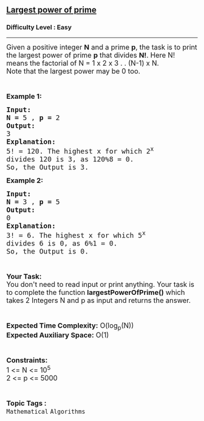 <h2><a href="https://www.geeksforgeeks.org/problems/largest-power-of-prime4416/1?page=7&category=Mathematical&difficulty=Easy&sortBy=submissions">Largest power of prime</a></h2><h3>Difficulty Level : Easy</h3><hr><div class="problems_problem_content__Xm_eO"><p><span style="font-size:18px">Given a positive integer <strong>N</strong> and a prime <strong>p</strong>, the task is to&nbsp;print the largest power of prime <strong>p</strong> that divides <strong>N!</strong>. Here N! means the factorial of N = 1 x 2 x 3 . . (N-1) x N.<br>
Note that the largest power may be 0 too.</span></p>

<p>&nbsp;</p>

<p><span style="font-size:18px"><strong>Example 1:</strong></span></p>

<pre><span style="font-size:18px"><strong>Input:</strong></span>
<span style="font-size:18px"><strong>N = </strong>5 , <strong>p = </strong>2</span>
<span style="font-size:18px"><strong>Output:</strong></span>
<span style="font-size:18px">3</span>
<span style="font-size:18px"><strong>Explanation:</strong></span>
<span style="font-size:18px">5! = 120. The highest x for which 2<sup>x</sup>
divides 120 is 3, as 120%8 = 0.
So, the Output is 3.</span></pre>

<p><span style="font-size:18px"><strong>Example 2:</strong></span></p>

<pre><span style="font-size:18px"><strong>Input:</strong></span>
<span style="font-size:18px"><strong>N = </strong>3 , <strong>p = </strong>5</span>
<span style="font-size:18px"><strong>Output:</strong></span>
<span style="font-size:18px">0</span>
<span style="font-size:18px"><strong>Explanation:</strong></span>
<span style="font-size:18px">3! = 6. The highest x for which 5<sup>x</sup>
divides 6 is 0, as 6%1 = 0.
So, the Output is 0.</span></pre>

<p>&nbsp;</p>

<p><span style="font-size:18px"><strong>Your Task:</strong><br>
You don't need to read input or print anything. Your task is to complete the function <strong>largestPowerOfPrime()</strong> which takes 2 Integers N and p as input and returns the answer.</span></p>

<p>&nbsp;</p>

<p><span style="font-size:18px"><strong>Expected Time Complexity:</strong> O(log<sub>p</sub>(N))<br>
<strong>Expected Auxiliary Space:</strong> O(1)</span></p>

<p>&nbsp;</p>

<p><span style="font-size:18px"><strong>Constraints:</strong></span><br>
<span style="font-size:18px">1 &lt;=&nbsp;N &lt;= 10<sup>5</sup></span><br>
<span style="font-size:18px">2 &lt;= p &lt;= 5000</span></p>
</div><br><p><span style=font-size:18px><strong>Topic Tags : </strong><br><code>Mathematical</code>&nbsp;<code>Algorithms</code>&nbsp;